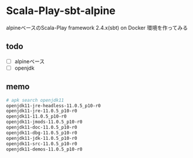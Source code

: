 # Scala-Play-sbt-alpine
alpineベースのScala-Play framework 2.4.x(sbt) on Docker 環境を作ってみる

## todo
* [ ] alpineベース
* [ ] openjdk

## memo
```sh
# apk search openjdk11
openjdk11-jre-headless-11.0.5_p10-r0
openjdk11-jre-11.0.5_p10-r0
openjdk11-11.0.5_p10-r0
openjdk11-jmods-11.0.5_p10-r0
openjdk11-doc-11.0.5_p10-r0
openjdk11-dbg-11.0.5_p10-r0
openjdk11-jdk-11.0.5_p10-r0
openjdk11-src-11.0.5_p10-r0
openjdk11-demos-11.0.5_p10-r0
```
